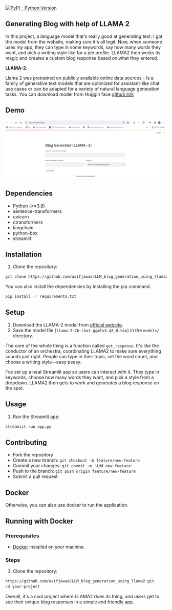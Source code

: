 [![PyPI - Python Version](https://img.shields.io/pypi/pyversions/zenml)](https://pypi.org/project/zenml/)


## Generating Blog with help of LLAMA 2
In this project, a language model that's really good at generating text. I got the model from the website, making sure it's all legit. Now, when someone uses my app, they can type in some keywords, say how many words they want, and pick a writing style like for a job profile. LLAMA2 then works its magic and creates a custom blog response based on what they entered.


**LLAMA-2**:

Llama 2 was pretrained on publicly available online data sources -  Is a family of generative text models that are optimized for assistant-like chat use cases or can be adapted for a variety of natural language generation tasks. 
You can download model from Huggin face  [github link](https://huggingface.co/TheBloke/Llama-2-7B-Chat-GGML/tree/main)

## Demo

![Streamlit Output](image/1.png)


## Dependencies
- Python (>=3.8)
- sentence-transformers
- uvicorn
- ctransformers
- langchain
- python-box
- streamlit


## Installation
1. Clone the repository:

```bash
git clone https://github.com/asifjawad/LLM_blog_generation_using_llama2.git
```

You can also install the dependencies by installing the pip command.

```bash
pip install -r requirements.txt

```

## Setup
1. Download the LLAMA-2 model from [official website](https://llama2-models.com).
2. Save the model file (`llama-2-7b-chat.ggmlv3.q8_0.bin`) in the `models/` directory.



The core of the whole thing is a function called `get_response`. It's like the conductor of an orchestra, coordinating LLAMA2 to make sure everything sounds just right. People can type in their topic, set the word count, and choose a writing style—easy peasy.


I've set up a neat Streamlit app so users can interact with it. They type in keywords, choose how many words they want, and pick a style from a dropdown. LLAMA2 then gets to work and generates a blog response on the spot.

## Usage
1. Run the Streamlit app:
   
```bash
streamlit run app.py
```




## Contributing
- Fork the repository
- Create a new branch: `git checkout -b feature/new-feature`
- Commit your changes: `git commit -m 'Add new feature'`
- Push to the branch: `git push origin feature/new-feature`
- Submit a pull request


## Docker
Otherwise, you can also use docker to run the application.
## Running with Docker

### Prerequisites
- [Docker](https://www.docker.com/) installed on your machine.

### Steps

1. Clone the repository:
```bash
https://github.com/asifjawad/LLM_blog_generation_using_llama2.git
cd your-project
```

Overall, it's a cool project where LLAMA2 does its thing, and users get to see their unique blog responses in a simple and friendly app.






